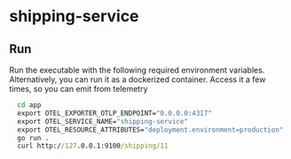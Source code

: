 # shipping-service


## Run

Run the executable with the following required environment variables. Alternatively, you can run it as a dockerized container.
Access it a few times, so you can emit from telemetry

```cmd
  cd app
  export OTEL_EXPORTER_OTLP_ENDPOINT="0.0.0.0:4317"
  export OTEL_SERVICE_NAME="shipping-service"
  export OTEL_RESOURCE_ATTRIBUTES="deployment.environment=production"
  go run .
  curl http://127.0.0.1:9100/shipping/11
```
